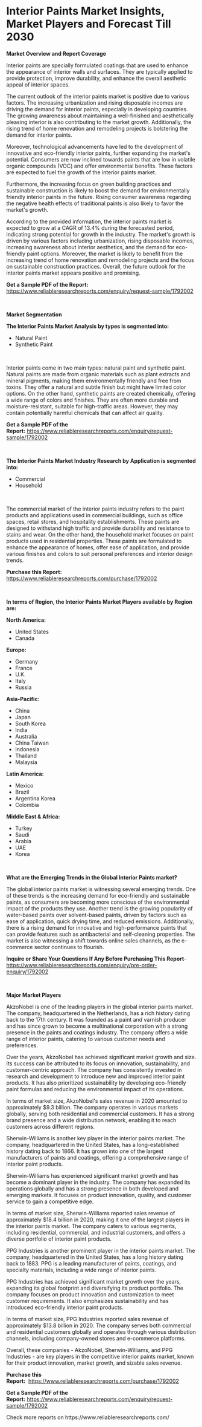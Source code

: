 <p><h1>Interior Paints Market Insights, Market Players and Forecast Till 2030</h1></p><p><strong>Market Overview and Report Coverage</strong></p>
<p><p>Interior paints are specially formulated coatings that are used to enhance the appearance of interior walls and surfaces. They are typically applied to provide protection, improve durability, and enhance the overall aesthetic appeal of interior spaces.</p><p>The current outlook of the interior paints market is positive due to various factors. The increasing urbanization and rising disposable incomes are driving the demand for interior paints, especially in developing countries. The growing awareness about maintaining a well-finished and aesthetically pleasing interior is also contributing to the market growth. Additionally, the rising trend of home renovation and remodeling projects is bolstering the demand for interior paints.</p><p>Moreover, technological advancements have led to the development of innovative and eco-friendly interior paints, further expanding the market's potential. Consumers are now inclined towards paints that are low in volatile organic compounds (VOC) and offer environmental benefits. These factors are expected to fuel the growth of the interior paints market.</p><p>Furthermore, the increasing focus on green building practices and sustainable construction is likely to boost the demand for environmentally friendly interior paints in the future. Rising consumer awareness regarding the negative health effects of traditional paints is also likely to favor the market's growth.</p><p>According to the provided information, the interior paints market is expected to grow at a CAGR of 13.4% during the forecasted period, indicating strong potential for growth in the industry. The market's growth is driven by various factors including urbanization, rising disposable incomes, increasing awareness about interior aesthetics, and the demand for eco-friendly paint options. Moreover, the market is likely to benefit from the increasing trend of home renovation and remodeling projects and the focus on sustainable construction practices. Overall, the future outlook for the interior paints market appears positive and promising.</p></p>
<p><strong>Get a Sample PDF of the Report:</strong> <a href="https://www.reliableresearchreports.com/enquiry/request-sample/1792002">https://www.reliableresearchreports.com/enquiry/request-sample/1792002</a></p>
<p>&nbsp;</p>
<p><strong>Market Segmentation</strong></p>
<p><strong>The Interior Paints Market Analysis by types is segmented into:</strong></p>
<p><ul><li>Natural Paint</li><li>Synthetic Paint</li></ul></p>
<p>&nbsp;</p>
<p><p>Interior paints come in two main types: natural paint and synthetic paint. Natural paints are made from organic materials such as plant extracts and mineral pigments, making them environmentally friendly and free from toxins. They offer a natural and subtle finish but might have limited color options. On the other hand, synthetic paints are created chemically, offering a wide range of colors and finishes. They are often more durable and moisture-resistant, suitable for high-traffic areas. However, they may contain potentially harmful chemicals that can affect air quality.</p></p>
<p><strong>Get a Sample PDF of the Report:</strong>&nbsp;<a href="https://www.reliableresearchreports.com/enquiry/request-sample/1792002">https://www.reliableresearchreports.com/enquiry/request-sample/1792002</a></p>
<p>&nbsp;</p>
<p><strong>The Interior Paints Market Industry Research by Application is segmented into:</strong></p>
<p><ul><li>Commercial</li><li>Household</li></ul></p>
<p>&nbsp;</p>
<p><p>The commercial market of the interior paints industry refers to the paint products and applications used in commercial buildings, such as office spaces, retail stores, and hospitality establishments. These paints are designed to withstand high traffic and provide durability and resistance to stains and wear. On the other hand, the household market focuses on paint products used in residential properties. These paints are formulated to enhance the appearance of homes, offer ease of application, and provide various finishes and colors to suit personal preferences and interior design trends.</p></p>
<p><strong>Purchase this Report:</strong>&nbsp; <a href="https://www.reliableresearchreports.com/purchase/1792002">https://www.reliableresearchreports.com/purchase/1792002</a></p>
<p>&nbsp;</p>
<p><strong>In terms of Region, the Interior Paints Market Players available by Region are:</strong></p>
<p>
    <p> <strong> North America: </strong>
        <ul>
            <li>United States</li>
            <li>Canada</li>
        </ul>
        </p> 
    <p> <strong> Europe: </strong>
        <ul>
            <li>Germany</li>
            <li>France</li>
            <li>U.K.</li>
            <li>Italy</li>
            <li>Russia</li>
        </ul>
        </p> 
    <p> <strong> Asia-Pacific: </strong>
        <ul>
            <li>China</li>
            <li>Japan</li>
            <li>South Korea</li>
            <li>India</li>
            <li>Australia</li>
            <li>China Taiwan</li>
            <li>Indonesia</li>
            <li>Thailand</li>
            <li>Malaysia</li>
        </ul>
        </p> 
    <p> <strong> Latin America: </strong>
        <ul>
            <li>Mexico</li>
            <li>Brazil</li>
            <li>Argentina Korea</li>
            <li>Colombia</li>
        </ul>
        </p> 
    <p> <strong> Middle East & Africa: </strong>
        <ul>
            <li>Turkey</li>
            <li>Saudi</li>
            <li>Arabia</li>
            <li>UAE</li>
            <li>Korea</li>
        </ul>
    </p>
    </p>
<p>&nbsp;</p>
<p><strong>What are the Emerging Trends in the Global Interior Paints market?</strong></p>
<p><p>The global interior paints market is witnessing several emerging trends. One of these trends is the increasing demand for eco-friendly and sustainable paints, as consumers are becoming more conscious of the environmental impact of the products they use. Another trend is the growing popularity of water-based paints over solvent-based paints, driven by factors such as ease of application, quick drying time, and reduced emissions. Additionally, there is a rising demand for innovative and high-performance paints that can provide features such as antibacterial and self-cleaning properties. The market is also witnessing a shift towards online sales channels, as the e-commerce sector continues to flourish.</p></p>
<p><strong>Inquire or Share Your Questions If Any Before Purchasing This Report</strong>- <a href="https://www.reliableresearchreports.com/enquiry/pre-order-enquiry/1792002">https://www.reliableresearchreports.com/enquiry/pre-order-enquiry/1792002</a></p>
<p>&nbsp;</p>
<p><strong>Major Market Players</strong></p>
<p><p>AkzoNobel is one of the leading players in the global interior paints market. The company, headquartered in the Netherlands, has a rich history dating back to the 17th century. It was founded as a paint and varnish producer and has since grown to become a multinational corporation with a strong presence in the paints and coatings industry. The company offers a wide range of interior paints, catering to various customer needs and preferences.</p><p>Over the years, AkzoNobel has achieved significant market growth and size. Its success can be attributed to its focus on innovation, sustainability, and customer-centric approach. The company has consistently invested in research and development to introduce new and improved interior paint products. It has also prioritized sustainability by developing eco-friendly paint formulas and reducing the environmental impact of its operations.</p><p>In terms of market size, AkzoNobel's sales revenue in 2020 amounted to approximately $9.3 billion. The company operates in various markets globally, serving both residential and commercial customers. It has a strong brand presence and a wide distribution network, enabling it to reach customers across different regions.</p><p>Sherwin-Williams is another key player in the interior paints market. The company, headquartered in the United States, has a long-established history dating back to 1866. It has grown into one of the largest manufacturers of paints and coatings, offering a comprehensive range of interior paint products.</p><p>Sherwin-Williams has experienced significant market growth and has become a dominant player in the industry. The company has expanded its operations globally and has a strong presence in both developed and emerging markets. It focuses on product innovation, quality, and customer service to gain a competitive edge.</p><p>In terms of market size, Sherwin-Williams reported sales revenue of approximately $18.4 billion in 2020, making it one of the largest players in the interior paints market. The company caters to various segments, including residential, commercial, and industrial customers, and offers a diverse portfolio of interior paint products.</p><p>PPG Industries is another prominent player in the interior paints market. The company, headquartered in the United States, has a long history dating back to 1883. PPG is a leading manufacturer of paints, coatings, and specialty materials, including a wide range of interior paints.</p><p>PPG Industries has achieved significant market growth over the years, expanding its global footprint and diversifying its product portfolio. The company focuses on product innovation and customization to meet customer requirements. It also emphasizes sustainability and has introduced eco-friendly interior paint products.</p><p>In terms of market size, PPG Industries reported sales revenue of approximately $13.8 billion in 2020. The company serves both commercial and residential customers globally and operates through various distribution channels, including company-owned stores and e-commerce platforms.</p><p>Overall, these companies - AkzoNobel, Sherwin-Williams, and PPG Industries - are key players in the competitive interior paints market, known for their product innovation, market growth, and sizable sales revenue.</p></p>
<p><strong>Purchase this Report:</strong>&nbsp;&nbsp;<a href="https://www.reliableresearchreports.com/purchase/1792002">https://www.reliableresearchreports.com/purchase/1792002</a></p>
<p></p>
<p><strong>Get a Sample PDF of the Report:</strong>&nbsp;<a href="https://www.reliableresearchreports.com/enquiry/request-sample/1792002">https://www.reliableresearchreports.com/enquiry/request-sample/1792002</a></p>
<p>Check more reports on https://www.reliableresearchreports.com/</p>